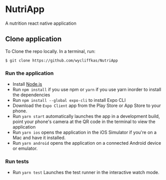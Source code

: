 # NutriApp

A nutrition react native application

## Clone application

To Clone the repo locally. In a terminal, run:

```
$ git clone https://github.com/wycliffkas/NutriApp
```

### Run the application
- Install [Node.js](https://nodejs.org/en/)
- Run `npm install` if you use npm or `yarn` if you use yarn inorder to install the dependencies
- Run `npm install --global expo-cli` to install Expo CLI
- Download the `Expo Client` app from the Play Store or App Store to your phone.
- Run `yarn start` automatically launches the app in a development build, point your phone's camera at the QR code in the terminal to view the application
- Run `yarn ios` opens the application in the iOS Simulator if you're on a Mac and have it installed.
- Run `yarn android` opens the application on a connected Android device or emulator.

### Run tests
- Run `yarn test` Launches the test runner in the interactive watch mode.
